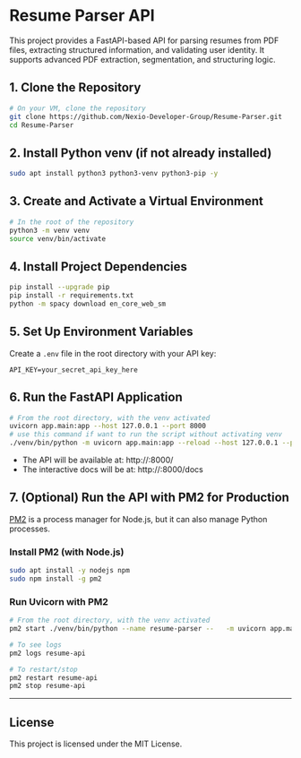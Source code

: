 # Resume Parser API

This project provides a FastAPI-based API for parsing resumes from PDF files, extracting structured information, and validating user identity. It supports advanced PDF extraction, segmentation, and structuring logic.

## 1. Clone the Repository

```bash
# On your VM, clone the repository
git clone https://github.com/Nexio-Developer-Group/Resume-Parser.git
cd Resume-Parser
```

## 2. Install Python venv (if not already installed)

```bash
sudo apt install python3 python3-venv python3-pip -y
```

## 3. Create and Activate a Virtual Environment

```bash
# In the root of the repository
python3 -m venv venv
source venv/bin/activate
```

## 4. Install Project Dependencies

```bash
pip install --upgrade pip
pip install -r requirements.txt
python -m spacy download en_core_web_sm
```

## 5. Set Up Environment Variables

Create a `.env` file in the root directory with your API key:

```
API_KEY=your_secret_api_key_here
```

## 6. Run the FastAPI Application

```bash
# From the root directory, with the venv activated
uvicorn app.main:app --host 127.0.0.1 --port 8000
# use this command if want to run the script without activating venv
./venv/bin/python -m uvicorn app.main:app --reload --host 127.0.0.1 --port 8000
```

- The API will be available at: http://<your-vm-ip>:8000/
- The interactive docs will be at: http://<your-vm-ip>:8000/docs

## 7. (Optional) Run the API with PM2 for Production

[PM2](https://pm2.keymetrics.io/) is a process manager for Node.js, but it can also manage Python processes.

### Install PM2 (with Node.js)

```bash
sudo apt install -y nodejs npm
sudo npm install -g pm2
```

### Run Uvicorn with PM2

```bash
# From the root directory, with the venv activated
pm2 start ./venv/bin/python --name resume-parser --   -m uvicorn app.main:app --reload --host 127.0.0.1 --port 8000

# To see logs
pm2 logs resume-api

# To restart/stop
pm2 restart resume-api
pm2 stop resume-api
```

---

## License

This project is licensed under the MIT License.
